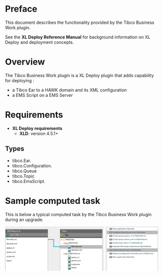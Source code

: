 # Preface #

This document describes the functionality provided by the Tibco Business Work plugin.

See the **XL Deploy Reference Manual** for background information on XL Deploy and deployment concepts.

# Overview #

The Tibco Business Work plugin is a XL Deploy plugin that adds capability for deploying  :

* a Tibco Ear to a HAWK domain and its XML configuration
* a EMS Script on a EMS Server

# Requirements #

* **XL Deploy requirements**
	* **XLD**: version 4.5.1+

## Types ##

+ tibco.Ear.
+ tibco.Configuration.
+ tibco.Queue
+ tibco.Topic
+ tibco.EmsScript.

# Sample computed task #

This is below a typical computed task by the Tibco Business Work plugin during an upgrade.

![Deployment task](update-task.png)


